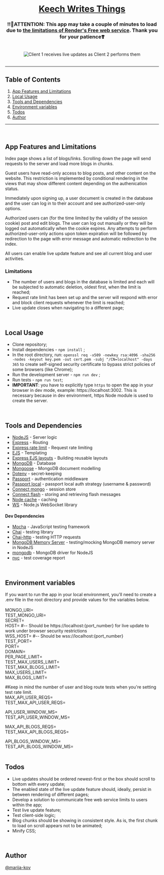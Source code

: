 <h1 align="center"><a href ="https://keech-writes-things.onrender.com">Keech Writes Things</a></h1>
<h3 align="center">
‼️📣ATTENTION: This app may take a couple of minutes to load due to <a href = "https://render.com/docs/free#spinning-down-on-idle">the limitations of Render's Free web service</a>. 
 Thank you for your patience❣️
</h3>
<br>
<div align="center"><img src="https://i.imgur.com/Tf9PNOm.gif" alt="Client 1 receives live updates as Client 2 performs them" /></div> 
<br>

---

## Table of Contents

1. [App Features and Limitations](#features)
2. [Local Usage](#localUsage)
3. [Tools and Dependencies](#tools)
4. [Environment variables](#environment-variables)
5. [Todos](#todos)
6. [Author](#author)


---
<br>

## App Features and Limitations <a name = "features"></a>

Index page shows a list of blogs/links. Scrolling down the page will send requests to the server and load more blogs in chunks.

Guest users have read-only access to blog posts, and other content on the website. This restriction is implemented by conditional rendering in the views that may show different content depending on the authenication status.

Immediately upon signing up, a user document is created in the database and the user can log in to their account and see authorized-user-only options.

Authorized users can (for the time limited by the validity of the session cookie) post and edit blogs. 
The user can log out manually or they will be logged out automatically when the cookie expires. 
Any attempts to perform authorized-user-only actions upon token expiration will be followed by redirection to the page with error message and automatic redirection to the index.

All users can enable live update feature and see all current blog and user activities.

### Limitations

- The number of users and blogs in the database is limited and each will be subjected to automatic deletion, oldest first, when the limit is reached;
- Request rate limit has been set up and the server will respond with error and block client requests whenever the limit is reached;
- Live update closes when navigating to a different page;

<br>

## Local Usage <a name = "localUsage"></a>

- Clone repository;
- Install dependencies - ```npm install``` ;
- In the root directory, run:
  ```openssl req -x509 -newkey rsa:4096 -sha256 -nodes -keyout key.pem -out cert.pem -subj "/CN=localhost" -days 365```
  to create self-signed security certificate to bypass strict policies of some browsers (like Chrome);
- Run the development server - ```npm run dev``` ;
- Run tests - ```npm run test```;
- <b>IMPORTANT</b>: you have to explicitly type ```https``` to open the app in your browser in dev mode, example: https://localhost:3002. This is necessary because in dev environment, https Node module is used to create the server.


<br>

## Tools and Dependencies <a name = "tools"></a>

- [NodeJS](https://nodejs.org/en/) - Server logic
- [Express](https://expressjs.com/) - Routing
- [Express rate limit](https://github.com/express-rate-limit/express-rate-limit) - Request rate limiting
- [EJS](https://ejs.co/) - Templating
- [Express EJS layouts](https://www.npmjs.com/package/express-ejs-layouts) - Building reusable layouts
- [MongoDB](https://account.mongodb.com/account/login) - Database
- [Mongoose](https://mongoosejs.com/) - MongoDB document modelling
- [Dotenv](https://www.npmjs.com/package/dotenv) - secret-keeping
- [Passport](https://www.passportjs.org/) - authentication middleware
- [Passport local](https://www.passportjs.org/packages/passport-local/) - passport local auth strategy (username & password)
- [Connect mongo](https://github.com/jdesboeufs/connect-mongo) - session store
- [Connect flash](https://github.com/jaredhanson/connect-flash) - storing and retrieving flash messages
- [Node cache](https://github.com/node-cache/node-cache) - caching
- [WS](https://github.com/websockets/ws) - Node.js WebSocket library

#### Dev Dependencies

- [Mocha](https://jestjs.io/) - JavaScript testing framework
- [Chai](https://www.chaijs.com/) - testing library
- [Chai-http](https://www.chaijs.com/plugins/chai-http/) - testing HTTP requests
- [MongoDB Memory Server](https://github.com/nodkz/mongodb-memory-server) - testing/mocking MongoDB memory server in NodeJS
- [mongodb](https://www.npmjs.com/package/mongodb/v/3.7.3) - MongoDB driver for NodeJS
- [nyc](https://www.npmjs.com/package/nyc) - test coverage report

<br>

## Environment variables <a name = "environment-variables"></a>
If you want to run the app in your local environment, you'll need to create a .env file in the root directory and provide values for the variables below.<br><br>
MONGO_URI= <br>
TEST_MONGO_URI= <br>
SECRET=<br>
HOST= #-- Should be https://localhost:{port_number} for live update to work under browser security restrictions <br>
WSS_HOST= #-- Should be wss://localhost:{port_number} <br>
TEST_PORT=<br>
PORT=<br>
DOMAIN=<br>
PER_PAGE_LIMIT=<br>
TEST_MAX_USERS_LIMIT=<br>
TEST_MAX_BLOGS_LIMIT=<br>
MAX_USERS_LIMIT=<br>
MAX_BLOGS_LIMIT=<br>

#Keep in mind the number of user and blog route tests when you're setting test rate limit.<br>
MAX_API_USER_REQS=<br>
TEST_MAX_API_USER_REQS=<br>

API_USER_WINDOW_MS=<br>
TEST_API_USER_WINDOW_MS=<br>

MAX_API_BLOGS_REQS=<br>
TEST_MAX_API_BLOGS_REQS=<br>

API_BLOGS_WINDOW_MS=<br>
TEST_API_BLOGS_WINDOW_MS=<br>
<br>

## Todos <a name = "todos"></a>
- Live updates should be ordered newest-first or the box should scroll to bottom with every update;
- The enabled state of the live update feature should, ideally, persist in between rendering of different pages;
- Develop a solution to communicate free web service limits to users within the app;
- Test live update feature;
- Test client-side logic;
- Blog chunks should be showing in consistent style. As is, the first chunk to load on scroll appears not to be animated;
- Minify CSS;

<br>

## Author <a name = "author"></a>

[@marija-kov](https://github.com/Marija-Kov) 
